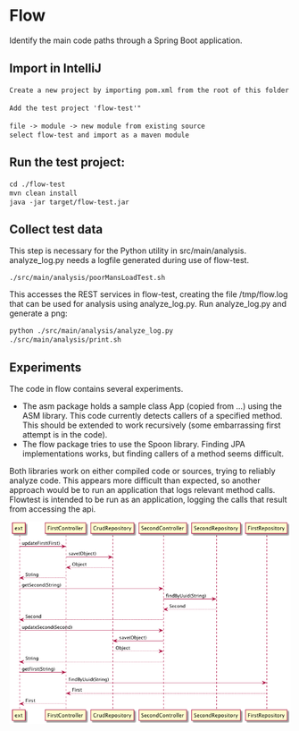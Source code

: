 # Flow

Identify the main code paths through a Spring Boot application.
 
## Import in IntelliJ

```
Create a new project by importing pom.xml from the root of this folder

Add the test project 'flow-test'"

file -> module -> new module from existing source
select flow-test and import as a maven module
```

## Run the test project:

```
cd ./flow-test
mvn clean install
java -jar target/flow-test.jar
```

## Collect test data

This step is necessary for the Python utility in src/main/analysis. analyze_log.py needs a logfile generated during use of flow-test.
```
./src/main/analysis/poorMansLoadTest.sh
```
This accesses the REST services in flow-test, creating the file /tmp/flow.log that can be used for analysis
using analyze_log.py.
Run analyze_log.py and generate a png:
```
python ./src/main/analysis/analyze_log.py
./src/main/analysis/print.sh
```


## Experiments

The code in flow contains several experiments. 

- The asm package holds a sample class App (copied from ...) using the ASM library. This code currently detects callers of a specified method. 
This should be extended to work recursively (some embarrassing first attempt is in the code).
- The flow package tries to use the Spoon library. Finding JPA implementations works, but finding 
callers of a method seems difficult. 
 
Both libraries work on either compiled code or sources, trying to reliably analyze code. This appears more
difficult than expected, so another approach would be to run an application that logs relevant method calls.
Flowtest is intended to be run as an application, logging the calls that result from accessing the api. 

![alt=sample output](https://github.com/jvermeir/flow/blob/master/flow_test.png)
